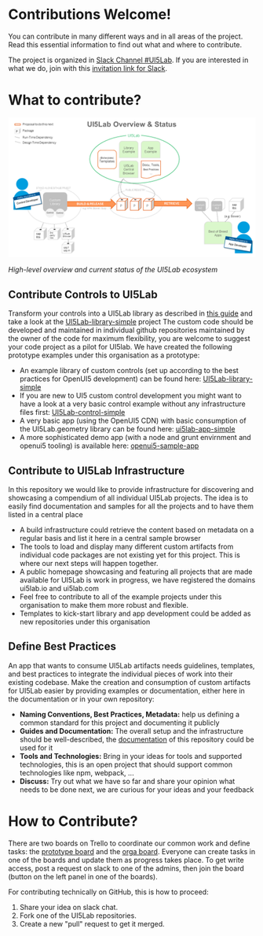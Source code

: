 # Contributions Welcome!

You can contribute in many different ways and in all areas of the project.
Read this essential information to find out what and where to contribute.

The project is organized in [Slack Channel #UI5Lab](https://openui5.slack.com/messages/UI5lab). If you are interested in what we do, join with this [invitation link for Slack](http://slackui5invite.herokuapp.com/).

# What to contribute?

![UI5Lab Ecosystem](docs/UI5LabOverview.png)

*High-level overview and current status of the UI5Lab ecosystem*

## Contribute Controls to UI5Lab

Transform your controls into a UI5Lab library as described in [this guide](https://github.com/UI5Lab/UI5Lab-central/blob/master/docs/ContributeLibrary.md) and take a look at the [UI5Lab-library-simple](https://github.com/UI5Lab/UI5Lab-library-simple) project
The custom code should be developed and maintained in individual github repositories maintained by the owner of the code for maximum flexibility, you are welcome to suggest your code project as a pilot for UI5lab. We have created the following prototype examples under this organisation as a prototype:

  * An example library of custom controls (set up according to the best practices for OpenUI5 development) can be found here:
   [UI5Lab-library-simple](https://github.com/openui5/UI5Lab-library-simple)
  * If you are new to UI5 custom control development you might want to have a look at a very basic control example without any infrastructure files first:
   [UI5Lab-control-simple](https://github.com/openui5/UI5Lab-control-simple)
  * A very basic app (using the OpenUI5 CDN) with basic consumption of the UI5Lab.geometry library can be found here:
   [ui5lab-app-simple](https://github.com/openui5/UI5Lab-app-simple)
  * A more sophisticated demo app (with a node and grunt envirnment and openui5 tooling) is available here:
   [openui5-sample-app](https://github.com/sap/openui5-sample-app)

## Contribute to UI5Lab Infrastructure

In this repository we would like to provide infrastructure for discovering and showcasing a compendium of all individual UI5Lab projects. The idea is to easily find documentation and samples for all the projects and to have them listed in a central place

  * A build infrastructure could retrieve the content based on metadata on a regular basis and list it here in a central sample browser
  * The tools to load and display many different custom artifacts from individual code packages are not existing yet for this project. This is where our next steps will happen together.
  * A public homepage showcasing and featuring all projects that are made available for UI5Lab is work in progress, we have registered the domains ui5lab.io and ui5lab.com
  * Feel free to contribute to all of the example projects under this organisation to make them more robust and flexible.
  * Templates to kick-start library and app development could be added as new repositories under this organisation

## Define Best Practices

An app that wants to consume UI5Lab artifacts needs guidelines, templates, and best practices to integrate the individual pieces of work into their existing codebase.
Make the creation and consumption of custom artifacts for UI5Lab easier by providing examples or documentation, either here in the documentation or in your own repository:

  * **Naming Conventions, Best Practices, Metadata:** help us defining a common standard for this project and documenting it publicly
  * **Guides and Documentation:** The overall setup and the infrastructure should be well-described, the [documentation](https://github.com/UI5Lab/UI5Lab-central/blob/master/docs) of this repository could be used for it
  * **Tools and Technologies:** Bring in your ideas for tools and supported technologies, this is an open project that should support common technologies like npm, webpack, ...
  * **Discuss:** Try out what we have so far and share your opinion what needs to be done next, we are curious for your ideas and your feedback



# How to Contribute?
There are two boards on Trello to coordinate our common work and define tasks: the [prototype board](https://trello.com/b/gFQs9ARW/prototype) and the [orga board](https://trello.com/b/v8thvLem/orga). Everyone can create tasks in one of the boards and update them as progress takes place. To get write access, post a request on slack to one of the admins, then join the board (button on the left panel in one of the boards).

For contributing technically on GitHub, this is how to proceed:

1. Share your idea on slack chat.
2. Fork one of the UI5Lab repositories.  
3. Create a new "pull" request to get it merged.
